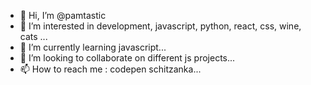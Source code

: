 - 👋 Hi, I’m @pamtastic
- 👀 I’m interested in development, javascript, python, react, css, wine, cats ...
- 🌱 I’m currently learning javascript...
- 💞️ I’m looking to collaborate on different js projects...
- 📫 How to reach me : codepen schitzanka...

<!---
pamtastic/pamtastic is a ✨ special ✨ repository because its `README.md` (this file) appears on your GitHub profile.
You can click the Preview link to take a look at your changes.
--->
